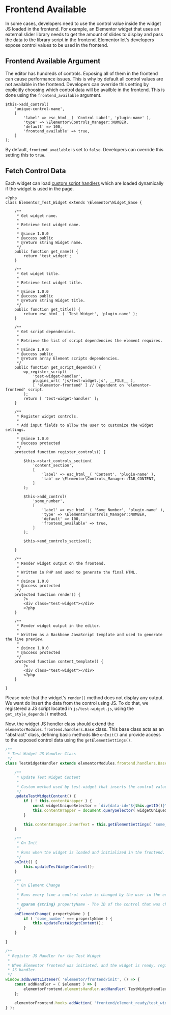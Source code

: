 # Frontend Available

In some cases, developers need to use the control value inside the widget JS loaded in the frontend. For example, an Elementor widget that uses an external slider library needs to get the amount of slides to display and pass the data to the library script in the frontend. Elementor let's developers expose control values to be used in the frontend.

## Frontend Available Argument

The editor has hundreds of controls. Exposing all of them in the frontend can cause performance issues. This is why by default all control values are not available in the frontend. Developers can override this setting by explicitly choosing which control data will be availble in the frontend. This is done using the `frontend_available` argument.

```php{7}
$this->add_control(
	'unique-control-name',
	[
		'label' => esc_html__( 'Control Label', 'plugin-name' ),
		'type' => \Elementor\Controls_Manager::NUMBER,
		'default' => 100,
		'frontend_available' => true,
	]
);
```

By default, `frontend_available` is set to `false`. Developers can override this setting this to `true`.

## Fetch Control Data

Each widget can load [custom script handlers](./../widgets/widget-dependencies/) which are loaded dynamically if the widget is used in the page.

```php{39-46,67,72,90,104}
<?php
class Elementor_Test_Widget extends \Elementor\Widget_Base {

	/**
	 * Get widget name.
	 *
	 * Retrieve test widget name.
	 *
	 * @since 1.0.0
	 * @access public
	 * @return string Widget name.
	 */
	public function get_name() {
		return 'test_widget';
	}

	/**
	 * Get widget title.
	 *
	 * Retrieve test widget title.
	 *
	 * @since 1.0.0
	 * @access public
	 * @return string Widget title.
	 */
	public function get_title() {
		return esc_html__( 'Test Widget', 'plugin-name' );
	}

	/**
	 * Get script dependencies.
	 *
	 * Retrieve the list of script dependencies the element requires.
	 *
	 * @since 1.9.0
	 * @access public
	 * @return array Element scripts dependencies.
	 */
	public function get_script_depends() {
		wp_register_script(
			'test-widget-handler',
			plugins_url( 'js/test-widget.js', __FILE__ ),
			[ 'elementor-frontend' ] // Dependent on 'elementor-frontend' script.
		);
		return [ 'test-widget-handler' ];
	}

	/**
	 * Register widget controls.
	 *
	 * Add input fields to allow the user to customize the widget settings.
	 *
	 * @since 1.0.0
	 * @access protected
	 */
	protected function register_controls() {

		$this->start_controls_section(
			'content_section',
			[
				'label' => esc_html__( 'Content', 'plugin-name' ),
				'tab' => \Elementor\Controls_Manager::TAB_CONTENT,
			]
		);

		$this->add_control(
			'some_number',
			[
				'label' => esc_html__( 'Some Number', 'plugin-name' ),
				'type' => \Elementor\Controls_Manager::NUMBER,
				'default' => 100,
				'frontend_available' => true,
			]
		);

		$this->end_controls_section();

	}

	/**
	 * Render widget output on the frontend.
	 *
	 * Written in PHP and used to generate the final HTML.
	 *
	 * @since 1.0.0
	 * @access protected
	 */
	protected function render() {
		?>
		<div class="test-widget"></div>
		<?php
	}

	/**
	 * Render widget output in the editor.
	 *
	 * Written as a Backbone JavaScript template and used to generate the live preview.
	 *
	 * @since 1.0.0
	 * @access protected
	 */
	protected function content_template() {
		?>
		<div class="test-widget"></div>
		<?php
	}

}
```

Please note that the widget's `render()` method does not display any output. We want do insert the data from the control using JS. To do that, we registered a JS script located in `js/test-widget.js`, using the `get_style_depends()` method.

Now, the widget JS hendler class should extend the `elementorModules.frontend.handlers.Base` class. This base class acts as an "abstract" class, defining basic methods like `onInit()` and provide access to the exposed control data using the `getElementSettings()`.

```js
/**
 * Test Widget JS Handler Class
 */
class TestWidgetHandler extends elementorModules.frontend.handlers.Base {

	/**
	 * Update Test Widget Content
	 *
	 * Custom method used by test-widget that inserts the control value using JS.
	 */
	updateTestWidgetContent() {
		if ( ! this.contentWrapper ) {
			const widgetUniqueSelector = `div[data-id="${this.getID()}"] .test-widget`;
			this.contentWrapper = document.querySelector( widgetUniqueSelector );
		}

		this.contentWrapper.innerText = this.getElementSettings( 'some_number' );
	}

	/**
	 * On Init
	 *
	 * Runs when the widget is loaded and initialized in the frontend.
	 */
	onInit() {
		this.updateTestWidgetContent();
	}

	/**
	 * On Element Change
	 *
	 * Runs every time a control value is changed by the user in the editor.
	 *
	 * @param {string} propertyName - The ID of the control that was changed.
	 */
	onElementChange( propertyName ) {
		if ( 'some_number' === propertyName ) {
			this.updateTestWidgetContent();
		}
	}

}

/**
 * Register JS Handler for the Test Widget
 *
 * When Elementor frontend was initiated, and the widget is ready, register the widet
 * JS handler.
 */
window.addEventListener( 'elementor/frontend/init', () => {
	const addHandler = ( $element ) => {
		elementorFrontend.elementsHandler.addHandler( TestWidgetHandler, { $element } );
	};

	elementorFrontend.hooks.addAction( 'frontend/element_ready/test_widget.default', addHandler );
} );
```
